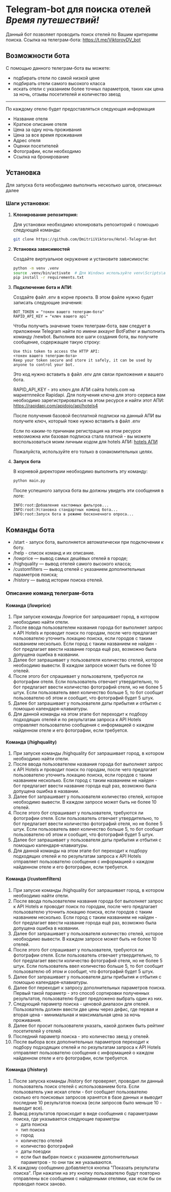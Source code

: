 # Telegram-bot для поиска отелей _Время путешествий!_

Данный бот позволяет проводить поиск отелей по Вашим критериям поиска. Ссылка на телеграм-бота:
https://t.me/ViktorovDV_bot

## Возможности бота

С помощью данного телеграм-бота вы можете:

- подбирать отели по самой низкой цене
- подбирать отели самого высокого класса
- искать отели с указанием более точных параметров, таких как цена за ночь, отзывы посетителей и количество звезд

---

По каждому отелю будет предоставляться следующая информация

- Название отеля
- Краткое описание отеля
- Цена за одну ночь проживания
- Цена за все время проживания
- Адрес отеля
- Оценки посетителей
- Фотографии, если необходимо
- Ссылка на бронирование

## Установка

Для запуска бота необходимо выполнить несколько шагов, описанных далее

### Шаги установки:

1. **Клонирование репозитория:**
   
   Для установки необходимо клонировать репозиторий с помощью следующей команды:
   ```bash
   git clone https://github.com/DmitriiViktorov/Hotel-Telegram-Bot
   ```

2. **Установка зависимостей**
   
   Создайте виртуальное окружение и установите зависимости:

   ```bash
   python -m venv .venv
   source .venv/bin/activate  # Для Windows используйте venv\Scripts\activate
   pip install -r requirements.txt
    ```
   
3. **Подключение бота и АПИ**:
   
   Создайте файл .env в корне проекта. В этом файле нужно будет записать следующие значения:
   
   ```plaintext
   BOT_TOKEN = "токен вашего телеграм-бота"
   RAPID_API_KEY = "ключ вашего api"
   ```
   
   Чтобы получить значение токен телеграм-бота, вам следует в приложении Telegram найти по имени аккаунт BotFather и выполнить команду /newbot.
   Выполнив все шаги создания бота, вы получите сообщение, содержащее такую строку:
   ```
   Use this token to access the HTTP API:
   <токен вашего телеграм-бота>
   Keep your token secure and store it safely, it can be used by anyone to control your bot.
   ```
   
   Это код нужно вставить в файл .env для связи приложения и вашего бота.

   RAPID_API_KEY - это ключ для АПИ сайта hotels.com на маркетплейсе Rapidapi. 
   Для получения ключа для этого сервиса вам необходимо зарегистрироваться на этом ресурсе и найти этот АПИ:
      https://rapidapi.com/apidojo/api/hotels4
   
   После получения базовой бесплатной подписки на данный АПИ вы получите ключ, который тоже нужно вставить в файл .env
   
   Если по каким-то причинам регистрация на этом ресурсе невозможна или базовая подписка стала платной - вы можете воспользоваться 
   моим личным кодом для hotels АПИ: [hotels АПИ](3307e983ccmsh2637827a7c96874p1182ccjsnbe958bac52d9)
   
   Пожалуйста, используйте его только в ознакомительных целях.
   
4. **Запуск бота**

   В корневой директории необходимо выполнить эту команду:
   
   ```bash
   python main.py
   ```

   После успешного запуска бота вы должны увидеть эти сообщения в логе:
   
   ```
   INFO:root:Добавление кастомных фильтров...
   INFO:root:Установка стандартных команд бота...
   INFO:root:Запуск бота в режиме бесконечного опроса...
   ```

## Команды бота

- /start - запуск бота, выполняется автоматически при подключении к боту.
- /help - список команд и их описание.
- /lowprice — вывод самых дешёвых отелей в городе;
- /highquality — вывод отелей самого высокого класса;
- /customfilters — вывод отелей с указанием дополнительных параметров поиска;
- /history — вывод истории поиска отелей.

### Описание команд телеграм-бота

#### Команда (/lowprice)

1. При запуске команды /lowprice бот запрашивает город, в котором необходимо найти отели.
2. После ввода пользователем названия города бот выполняет запрос к API Hotels и проводит поиск по городам, после чего 
   предлагает пользователю уточнить локацию поиска, если городов с таким названием несколько. Если город с таким названием
   не найден - бот предлагает ввести название города ещё раз, возможно была допущена ошибка в названии.
3. Далее бот запрашивает у пользователя количество отелей, которое необходимо вывести. В каждом запросе может быть 
   не более 10 отелей.
4. После этого бот спрашивает у пользователя, требуются ли фотографии отеля. Если пользователь отвечает утвердительно,
   то бот предлагает ввести количество фотографий отеля, но не более 5 штук. Если пользователь ввел количество больше 5,
   то бот сообщит пользователю об этом и сообщит, что фотографий будет 5 штук.
5. Далее бот запрашивает у пользователя даты прибытия и отбытия с помощью календаря-клавиатуры.
6. Для данной команды на этом этапе бот переходит к подбору подходящих отелей и по результатам запроса к API Hotels 
   отправляет пользователю сообщения с информацией о каждом найденном отеле и его фотографии, если требуется.

#### Команда (/highquality)

1. При запуске команды /highquality бот запрашивает город, в котором необходимо найти отели.
2. После ввода пользователем названия города бот выполняет запрос к API Hotels и проводит поиск по городам, после чего 
   предлагает пользователю уточнить локацию поиска, если городов с таким названием несколько. Если город с таким названием
   не найден - бот предлагает ввести название города ещё раз, возможно была допущена ошибка в названии.
3. Далее бот запрашивает у пользователя количество отелей, которое необходимо вывести. В каждом запросе может быть 
   не более 10 отелей.
4. После этого бот спрашивает у пользователя, требуются ли фотографии отеля. Если пользователь отвечает утвердительно,
   то бот предлагает ввести количество фотографий отеля, но не более 5 штук. Если пользователь ввел количество больше 5,
   то бот сообщит пользователю об этом и сообщит, что фотографий будет 5 штук.
5. Далее бот запрашивает у пользователя даты прибытия и отбытия с помощью календаря-клавиатуры.
6. Для данной команды на этом этапе бот переходит к подбору подходящих отелей и по результатам запроса к API Hotels 
   отправляет пользователю сообщения с информацией о каждом найденном отеле и его фотографии, если требуется.

#### Команда (/customfilters)

1. При запуске команды /highquality бот запрашивает город, в котором необходимо найти отели.
2. После ввода пользователем названия города бот выполняет запрос к API Hotels и проводит поиск по городам, после чего 
   предлагает пользователю уточнить локацию поиска, если городов с таким названием несколько. Если город с таким названием
   не найден - бот предлагает ввести название города ещё раз, возможно была допущена ошибка в названии.
3. Далее бот запрашивает у пользователя количество отелей, которое необходимо вывести. В каждом запросе может быть 
   не более 10 отелей.
4. После этого бот спрашивает у пользователя, требуются ли фотографии отеля. Если пользователь отвечает утвердительно,
   то бот предлагает ввести количество фотографий отеля, но не более 5 штук. Если пользователь ввел количество больше 5,
   то бот сообщит пользователю об этом и сообщит, что фотографий будет 5 штук.
5. Далее бот запрашивает у пользователя даты прибытия и отбытия с помощью календаря-клавиатуры.
6. Далее бот переходит к запросу дополнительных параметров поиска. Первый такой параметр - это способ сортировки полученных
   результатов, пользователю будет предложено выбрать один из них.
7. Следующий параметр поиска - ценовой диапазон для отелей. Пользователь должен ввести две цены через дефис, где первая
   и вторая цена - минимальная и максимальная цена за ночь проживания.
8. Далее бот просит пользователя указать, какой должен быть рейтинг посетителей у отелей.
9. Последний параметр поиска - это количество звезд у отелей.
10. После выбора всех дополнительных параметров переходит к подбору подходящих отелей и по результатам запроса к API Hotels 
   отправляет пользователю сообщения с информацией о каждом найденном отеле и его фотографии, если требуется.

#### Команда (/history)

1. После запуска команды /history бот проверяет, проводил ли данный пользователь поиск отелей с использованием бота. 
   Если пользователь уже искал отели - бот сообщает пользователю сколько его поисковых запросов хранятся в базе данных
   и выводит последние 10 результатов поиска (если запросов было меньше 10 - выводит все).
2. Вывод результатов происходит в виде сообщения с параметрами поиска, где указывается следующие параметры
   - дата поиска
   - тип поиска
   - город
   - количество отелей
   - количество фотографий
   - даты поездки
   - если был выбран поиск с указанием дополнительных параметров - то они так же указываются.
3. К каждому сообщению добавляется кнопка "Показать результаты поиска". При нажатии на эту кнопку пользователю будут 
   повторно отправлены все сообщения с найденными отелями, как если бы он проводил поиск заново.